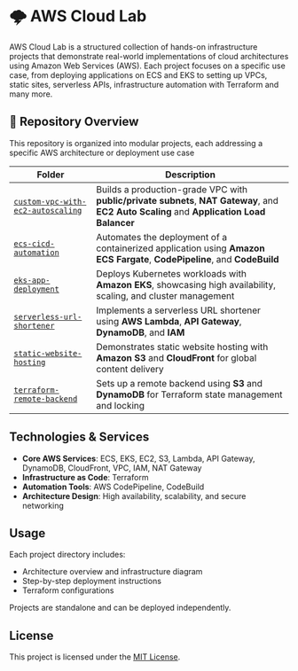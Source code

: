 # 🌩️ AWS Cloud Lab

AWS Cloud Lab is a structured collection of hands-on infrastructure projects that demonstrate real-world implementations of cloud architectures using Amazon Web Services (AWS). Each project focuses on a specific use case, from deploying applications on ECS and EKS to setting up VPCs, static sites, serverless APIs, infrastructure automation with Terraform and many more.

## 📁 Repository Overview
This repository is organized into modular projects, each addressing a specific AWS architecture or deployment use case

| Folder | Description |
|--------|-------------|
| [`custom-vpc-with-ec2-autoscaling`](./custom-vpc-with-ec2-autoscaling) | Builds a production-grade VPC with **public/private subnets**, **NAT Gateway**, and **EC2 Auto Scaling** and **Application Load Balancer**  |
| [`ecs-cicd-automation`](./ecs-cicd-automation) | Automates the deployment of a containerized application using **Amazon ECS Fargate**, **CodePipeline**, and **CodeBuild** |
| [`eks-app-deployment`](./eks-app-deployment) | Deploys Kubernetes workloads with **Amazon EKS**, showcasing high availability, scaling, and cluster management |
| [`serverless-url-shortener`](./serverless-url-shortener) | Implements a serverless URL shortener using **AWS Lambda**, **API Gateway**, **DynamoDB**, and **IAM** |
| [`static-website-hosting`](./static-website-hosting) | Demonstrates static website hosting with **Amazon S3** and **CloudFront** for global content delivery |
| [`terraform-remote-backend`](./terraform-remote-backend) | Sets up a remote backend using **S3** and **DynamoDB** for Terraform state management and locking |

## Technologies & Services

- **Core AWS Services**: ECS, EKS, EC2, S3, Lambda, API Gateway, DynamoDB, CloudFront, VPC, IAM, NAT Gateway  
- **Infrastructure as Code**: Terraform  
- **Automation Tools**: AWS CodePipeline, CodeBuild  
- **Architecture Design**: High availability, scalability, and secure networking  

## Usage

Each project directory includes:
- Architecture overview and infrastructure diagram  
- Step-by-step deployment instructions  
- Terraform configurations

Projects are standalone and can be deployed independently.


## License
This project is licensed under the [MIT License](LICENSE).

